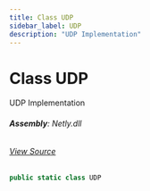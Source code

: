```yaml
---
title: Class UDP
sidebar_label: UDP
description: "UDP Implementation"
---
```

# Class UDP
UDP Implementation

###### **Assembly**: Netly.dll
###### [View Source](https://github.com/alec1o/Netly/blob/dev/src/udp/UDP.cs#L6)
```csharp title="Declaration"
public static class UDP
```
